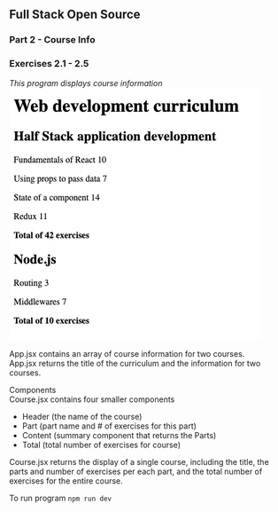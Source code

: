 ## Full Stack Open Source
### Part 2 - Course Info
### Exercises 2.1 - 2.5

*This program displays course information*\
 ![course info](public/countries-final-view.png) 

App.jsx contains an array of course information for two courses.\
App.jsx returns the title of the curriculum and the information for two courses.

Components\
Course.jsx contains four smaller components
  - Header (the name of the course)
  - Part (part name and # of exercises for this part)
  - Content (summary component that returns the Parts)
  - Total (total number of exercises for course)

Course.jsx returns the display of a single course, including the title, the parts and number of exercises per each part, and the total number of exercises for the entire course.

To run program
`npm run dev`

